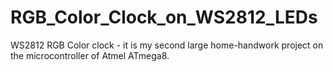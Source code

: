 # RGB_Color_Clock_on_WS2812_LEDs
WS2812 RGB Color clock - it is my second large home-handwork project on the microcontroller of Atmel ATmega8.
